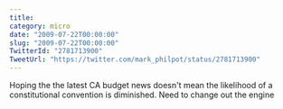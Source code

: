 ```yaml
---
title: 
category: micro
date: "2009-07-22T00:00:00"
slug: "2009-07-22T00:00:00"
TwitterId: "2781713900"
TweetUrl: "https://twitter.com/mark_philpot/status/2781713900"
---
```


Hoping the the latest CA budget news doesn't mean the likelihood of a
constitutional convention is diminished. Need to change out the engine
